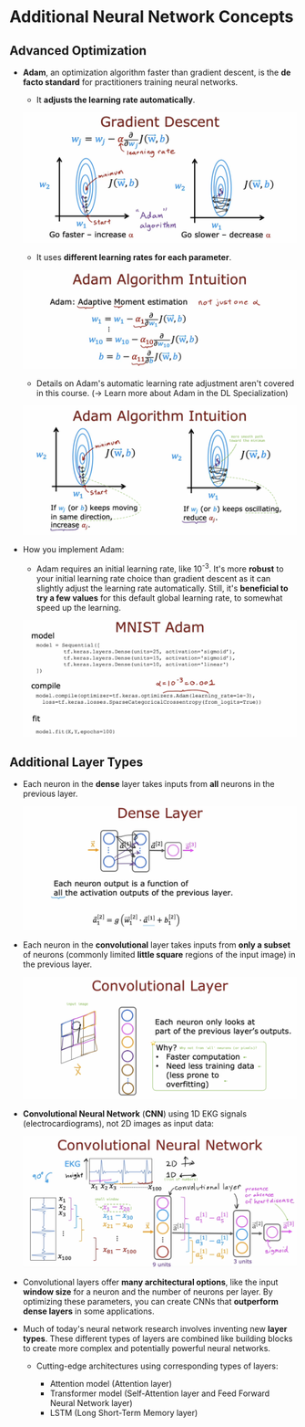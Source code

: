 # Additional Neural Network Concepts

## Advanced Optimization

- **Adam**, an optimization algorithm faster than gradient descent, is the **de facto standard** for practitioners training neural networks.

  - It **adjusts the learning rate automatically**.

  ![alt text](resources/notes/01.png)

  - It uses **different learning rates for each parameter**.

  ![alt text](resources/notes/02.png)

  - Details on Adam's automatic learning rate adjustment aren't covered in this course. (&rarr; Learn more about Adam in the DL Specialization)

  ![alt text](resources/notes/03.png)

- How you implement Adam:

  - Adam requires an initial learning rate, like 10<sup>-3</sup>. It's more **robust** to your initial learning rate choice than gradient descent as it can slightly adjust the learning rate automatically. Still, it's **beneficial to try a few values** for this default global learning rate, to somewhat speed up the learning.

  ![alt text](resources/notes/04.png)

## Additional Layer Types

- Each neuron in the **dense** layer takes inputs from **all** neurons in the previous layer.

  ![alt text](resources/notes/05.png)

- Each neuron in the **convolutional** layer takes inputs from **only a subset** of neurons (commonly limited **little square** regions of the input image) in the previous layer.

  ![alt text](resources/notes/06.png)

- **Convolutional Neural Network** (**CNN**) using 1D EKG signals (electrocardiograms), not 2D images as input data:

  ![alt text](resources/notes/07.png)

- Convolutional layers offer **many architectural options**, like the input **window size** for a neuron and the number of neurons per layer. By optimizing these parameters, you can create CNNs that **outperform dense layers** in some applications.

- Much of today's neural network research involves inventing new **layer types**. These different types of layers are combined like building blocks to create more complex and potentially powerful neural networks.

  - Cutting-edge architectures using corresponding types of layers:

    - Attention model (Attention layer)
    - Transformer model (Self-Attention layer and Feed Forward Neural Network layer)
    - LSTM (Long Short-Term Memory layer)
